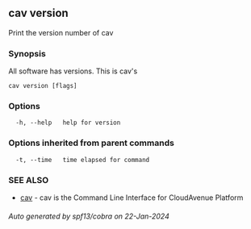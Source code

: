 ## cav version

Print the version number of cav

### Synopsis

All software has versions. This is cav's

```
cav version [flags]
```

### Options

```
  -h, --help   help for version
```

### Options inherited from parent commands

```
  -t, --time   time elapsed for command
```

### SEE ALSO

* [cav](cav.md)	 - cav is the Command Line Interface for CloudAvenue Platform

###### Auto generated by spf13/cobra on 22-Jan-2024
